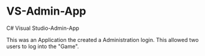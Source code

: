# VS-Admin-App
C# Visual Studio-Admin-App

This was an Application the created a Administration login.
This allowed two users to log into the "Game".
